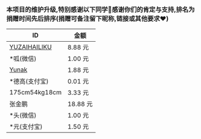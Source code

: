 ### 本项目的维护升级,特别感谢以下同学🌹感谢你们的肯定与支持,排名为捐赠时间先后排序(捐赠可备注留下昵称,链接或其他要求❤️)

| ID                                              | 金额    |
| ----------------------------------------------- | ------- |
| [YUZAIHAILIKU](https://github.com/YUZAIHAILIKU) | 8.88 元 |
|    *呱(微信)         | 1.00 元   |
|     [Yunak](https://github.com/Yunak)                                      | 1.88 元   |
|    *德高(支付宝)                                          | 0.01 元   |
|  175cm54kg18cm| 3.33 元 |
|       张金鹏                                             | 18.88 元  |
|       *头(微信)                                             | 1.00 元  |
|       *元(支付宝)                                             | 1.50 元  |

